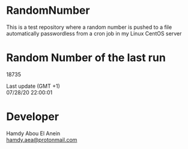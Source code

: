 # RandomNumber    
This is a test repository where a random number is pushed to a file automatically passwordless from a cron job in my Linux CentOS server    
# Random Number of the last run   
18735
      
Last update (GMT +1)    
07/28/20 22:00:01
# Developer    
Hamdy Abou El Anein   
hamdy.aea@protonmail.com
